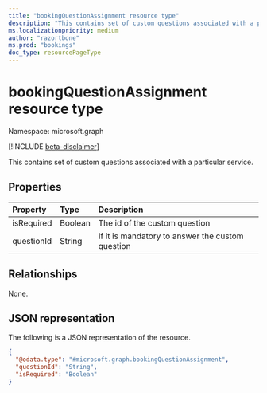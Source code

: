 ```yaml
---
title: "bookingQuestionAssignment resource type"
description: "This contains set of custom questions associated with a particular service."
ms.localizationpriority: medium
author: "razortbone"
ms.prod: "bookings"
doc_type: resourcePageType
---
```


# bookingQuestionAssignment resource type

Namespace: microsoft.graph

[!INCLUDE [beta-disclaimer](../../includes/beta-disclaimer.md)]

This contains set of custom questions associated with a particular service.

## Properties
|Property|Type|Description|
|:---|:---|:---|
|isRequired|Boolean|The id of the custom question |
|questionId|String|If it is mandatory to answer the custom question |

## Relationships
None.

## JSON representation
The following is a JSON representation of the resource.
<!-- {
  "blockType": "resource",
  "@odata.type": "microsoft.graph.bookingQuestionAssignment"
}
-->
``` json
{
  "@odata.type": "#microsoft.graph.bookingQuestionAssignment",
  "questionId": "String",
  "isRequired": "Boolean"
}
```

